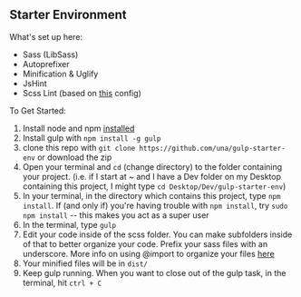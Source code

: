 Starter Environment
---

What's set up here:

- Sass (LibSass)
- Autoprefixer
- Minification & Uglify
- JsHint
- Scss Lint (based on [this](https://github.com/causes/scss-lint/blob/master/config/default.yml) config)

To Get Started:

1. Install node and npm [installed](http://blog.nodeknockout.com/post/65463770933/how-to-install-node-js-and-npm)
2. Install gulp with `npm install -g gulp`
3. clone this repo with `git clone https://github.com/una/gulp-starter-env` or download the zip
4. Open your terminal and `cd` (change directory) to the folder containing your project. (i.e. if I start at ~ and I have a Dev folder on my Desktop containing this project, I might type `cd Desktop/Dev/gulp-starter-env`)
5. In your terminal, in the directory which contains this project, type `npm install`. If (and only if) you're having trouble with `npm install`, try `sudo npm install` -- this makes you act as a super user
6. In the terminal, type `gulp`
7. Edit your code inside of the scss folder. You can make subfolders inside of that to better organize your code. Prefix your sass files with an underscore. More info on using @import to organize your files [here](http://sass-guidelin.es/#main-file)
8. Your minified files will be in `dist/`
9. Keep gulp running. When you want to close out of the gulp task, in the terminal, hit `ctrl + C`